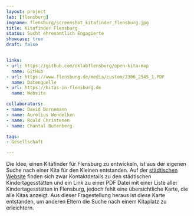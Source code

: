 ```yaml
---
layout: project
lab: [flensburg]
imgname: flensburg/screenshot_kitafinder_flensburg.jpg
title: Kitafinder Flensburg
status: Sucht ehrenamtlich Engagierte
showcase: true
draft: false


links:
- url: https://github.com/oklabflensburg/open-kita-map
  name: GitHub
- url: https://www.flensburg.de/media/custom/2306_2545_1.PDF
  name: Datenquelle
- url: https://kitas-in-flensburg.de
  name: Website

collaborators:
- name: David Bornemann
- name: Aurelius Wendelken
- name: Roald Christesen
- name: Chantal Butenberg

tags:
- Gesellschaft

---
```


Die Idee, einen Kitafinder für Flensburg zu entwickeln, ist aus der eigenen Suche nach einer Kita für den Kleinen entstanden. Auf der [städtischen Website](https://www.flensburg.de/Kultur-Bildung/Bildungsb%C3%BCro/Kindertagesbetreuung/Kindertagesst%C3%A4tten) finden sich zwar Kontaktdetails zu den städtischen Kindertagesstätten und ein Link zu einer PDF Datei mit einer Liste aller Kindertagesstätten in Flensburg, jedoch fehlt eine übersichtliche Karte, die alle Kitas anzeigt. Aus dieser Fragestellung heraus ist diese Karte entstanden, um anderen Eltern die Suche nach einem Kitaplatz zu erleichtern.
